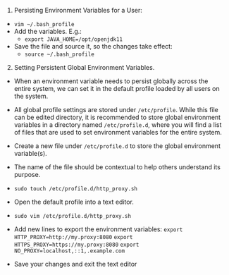 1. Persisting Environment Variables for a User:
* `vim ~/.bash_profile`
* Add the variables. E.g.:
  * `export JAVA_HOME=/opt/openjdk11`
* Save the file and source it, so the changes take effect:
  * `source ~/.bash_profile`
2. Setting Persistent Global Environment Variables.
* When an environment variable needs to persist globally across the entire system, 
we can set it in the default profile loaded by all users on the system.
* All global profile settings are stored under `/etc/profile`.
While this file can be edited directory, 
it is recommended to store global environment variables in a directory named `/etc/profile.d`, 
where you will find a list of files that are used to set environment variables for the entire system.

* Create a new file under `/etc/profile.d` to store the global environment variable(s). 
* The name of the file should be contextual to help others understand its purpose.
 * `sudo touch /etc/profile.d/http_proxy.sh`
* Open the default profile into a text editor.
 * `sudo vim /etc/profile.d/http_proxy.sh`
* Add new lines to export the environment variables:
`export HTTP_PROXY=http://my.proxy:8080`
`export HTTPS_PROXY=https://my.proxy:8080`
`export NO_PROXY=localhost,::1,.example.com`
* Save your changes and exit the text editor
